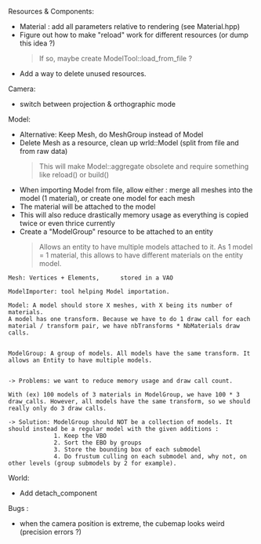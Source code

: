 Resources & Components:

- Material : add all parameters relative to rendering (see Material.hpp)
- Figure out how to make "reload" work for different resources (or dump this idea ?)
  > If so, maybe create ModelTool::load_from_file ?
- Add a way to delete unused resources.

Camera:

- switch between projection & orthographic mode

Model:

- Alternative: Keep Mesh, do MeshGroup instead of Model
- Delete Mesh as a resource, clean up wrld::Model (split from file and from raw data)
  > This will make Model::aggregate obsolete and require something like reload() or build()
- When importing Model from file, allow either : merge all meshes into the model (1 material), or create one model
  for each mesh
- The material will be attached to the model
- This will also reduce drastically memory usage as everything is copied twice or even thrice currently
- Create a "ModelGroup" resource to be attached to an entity
  > Allows an entity to have multiple models attached to it.
  > As 1 model = 1 material, this allows to have different materials on the entity model.

```
Mesh: Vertices + Elements,      stored in a VAO

ModelImporter: tool helping Model importation.

Model: A model should store X meshes, with X being its number of materials.
A model has one transform. Because we have to do 1 draw call for each material / transform pair, we have nbTransforms * NbMaterials draw calls.


ModelGroup: A group of models. All models have the same transform. It allows an Entity to have multiple models.


-> Problems: we want to reduce memory usage and draw call count.

With (ex) 100 models of 3 materials in ModelGroup, we have 100 * 3 draw_calls. However, all models have the same transform, so we should really only do 3 draw calls.

-> Solution: ModelGroup should NOT be a collection of models. It should instead be a regular model with the given additions :
             1. Keep the VBO
             2. Sort the EBO by groups
             3. Store the bounding box of each submodel
             4. Do frustum culling on each submodel and, why not, on other levels (group submodels by 2 for example).
```

World:

- Add detach_component

Bugs :

- when the camera position is extreme, the cubemap looks weird (precision errors ?)